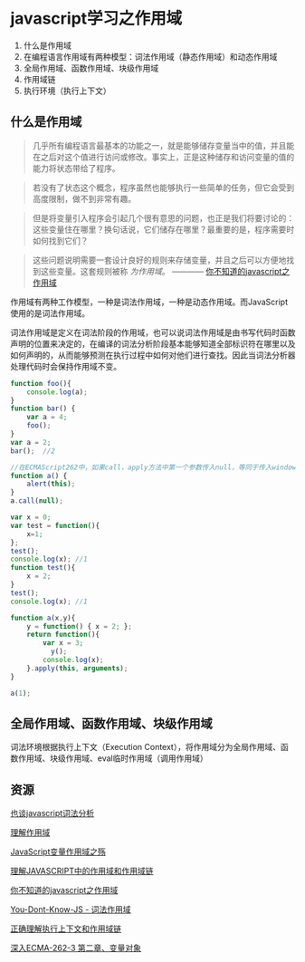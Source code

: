 # javascript学习之作用域

1. 什么是作用域
2. 在编程语言作用域有两种模型：词法作用域（静态作用域）和动态作用域
3. 全局作用域、函数作用域、块级作用域
4. 作用域链
5. 执行环境（执行上下文）

## 什么是作用域
> 几乎所有编程语言最基本的功能之一，就是能够储存变量当中的值，并且能在之后对这个值进行访问或修改。事实上，正是这种储存和访问变量的值的能力将状态带给了程序。

> 若没有了状态这个概念，程序虽然也能够执行一些简单的任务，但它会受到高度限制，做不到非常有趣。

> 但是将变量引入程序会引起几个很有意思的问题，也正是我们将要讨论的：这些变量住在哪里？换句话说，它们储存在哪里？最重要的是，程序需要时如何找到它们？

> 这些问题说明需要一套设计良好的规则来存储变量，并且之后可以方便地找到这些变量。这套规则被称 *为作用域*。
                    ———— [你不知道的javascript之作用域](http://www.ituring.com.cn/tupubarticle/2949)
                    
作用域有两种工作模型，一种是词法作用域，一种是动态作用域。而JavaScript使用的是词法作用域。

词法作用域是定义在词法阶段的作用域，也可以说词法作用域是由书写代码时函数声明的位置来决定的，在编译的词法分析阶段基本能够知道全部标识符在哪里以及如何声明的，从而能够预测在执行过程中如何对他们进行查找。因此当词法分析器处理代码时会保持作用域不变。

```javascript
function foo(){
    console.log(a);
}
function bar() {
    var a = 4;
    foo();
}  
var a = 2;
bar();  //2
```

```javascript
//在ECMAScript262中，如果call，apply方法中第一个参数传入null，等同于传入window
function a() {  
    alert(this);  
}  
a.call(null);
```

```javascript
var x = 0;
var test = function(){
    x=1;
};
test();
console.log(x); //1
function test(){
    x = 2;
}
test();
console.log(x); //1
```

```javascript
function a(x,y){
    y = function() { x = 2; };
    return function(){
        var x = 3;
          y();
        console.log(x);
    }.apply(this, arguments);
}

a(1);
```

## 全局作用域、函数作用域、块级作用域
词法环境根据执行上下文（Execution Context），将作用域分为全局作用域、函数作用域、块级作用域、eval临时作用域（调用作用域）


## 资源
[也谈javascript词法分析](http://blog.csdn.net/molaifeng/article/details/9261715)

[理解作用域](http://www.fscwz.com/2015/11/07/Attempt-to-understand-the-scope/)

[JavaScript变量作用域之殇](http://cloveryu.github.io/blog/the-war-of-JavaScript-vaiiable-scope/)

[理解JAVASCRIPT中的作用域和作用域链](http://hao.jser.com/archive/8649/)

[你不知道的javascript之作用域](http://www.ituring.com.cn/tupubarticle/2949)

[You-Dont-Know-JS - 词法作用域](http://segmentfault.com/a/1190000002532217)

[正确理解执行上下文和作用域链](http://sentsin.com/web/159.html)

[深入ECMA-262-3 第二章、变量对象](http://weizhifeng.net/chapter-2-variable-object.html)